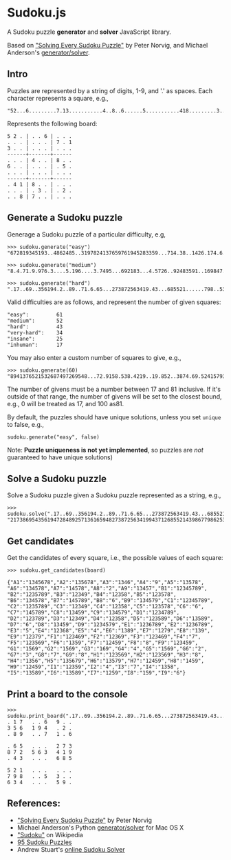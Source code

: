 Sudoku.js
==========

A Sudoku puzzle **generator** and **solver** JavaScript library.

Based on ["Solving Every Sudoku Puzzle"][1] by Peter Norvig, and 
Michael Anderson's [generator/solver][2].


Intro
-----

Puzzles are represented by a string of digits, 1-9, and '.' as spaces. Each
character represents a square, e.g., 

    "52...6.........7.13...........4..8..6......5...........418.........3..2...87....."
    
Represents the following board:

    5 2 . | . . 6 | . . .   
    . . . | . . . | 7 . 1   
    3 . . | . . . | . . .   
    ------+-------+------
    . . . | 4 . . | 8 . .   
    6 . . | . . . | . 5 .   
    . . . | . . . | . . .   
    ------+-------+------
    . 4 1 | 8 . . | . . .   
    . . . | . 3 . | . 2 .   
    . . 8 | 7 . . | . . .


Generate a Sudoku puzzle
------------------------

Generage a Sudoku puzzle of a particular difficulty, e.g,

    >>> sudoku.generate("easy")
    "672819345193..4862485..3197824137659761945283359...714.38..1426.174.6.38.463...71"
    
    >>> sudoku.generate("medium")
    "8.4.71.9.976.3....5.196....3.7495...692183...4.5726..92483591..169847...753612984"
    
    >>> sudoku.generate("hard")
    ".17..69..356194.2..89..71.6.65...273872563419.43...685521......798..53..634...59."


Valid difficulties are as follows, and represent the number of given squares:

    "easy":         61
    "medium":       52
    "hard":         43
    "very-hard":    34
    "insane":       25
    "inhuman":      17
    
    
You may also enter a custom number of squares to give, e.g.,

    >>> sudoku.generate(60)
    "8941376521532687497269548...72.9158.538.4219..19.852..3874.69.52415793689658.34.."


The number of givens must be a number between 17 and 81 inclusive. If it's 
outside of that range, the number of givens will be set to the closest bound, 
e.g., 0 will be treated as 17, and 100 as81.


By default, the puzzles should have unique solutions, unless you set `unique` to
false, e.g., 

    sudoku.generate("easy", false)


Note: **Puzzle uniqueness is not yet implemented**, so puzzles are *not* 
guaranteed to have unique solutions)


Solve a Sudoku puzzle
---------------------

Solve a Sudoku puzzle given a Sudoku puzzle represented as a string, e.g.,

    >>> sudoku.solve(".17..69..356194.2..89..71.6.65...273872563419.43...685521......798..53..634...59.");
    "217386954356194728489257136165948273872563419943712685521439867798625341634871592"


Get candidates
--------------

Get the candidates of every square, i.e., the possible values of each square:

    >>> sudoku.get_candidates(board)
    
    {"A1":"1345678","A2":"135678","A3":"1346","A4":"9","A5":"13578",
    "A6":"134578","A7":"14578","A8":"2","A9":"13457","B1":"12345789",
    "B2":"1235789","B3":"12349","B4":"12358","B5":"123578",
    "B6":"134578","B7":"145789","B8":"6","B9":"134579","C1":"12345789",
    "C2":"1235789","C3":"12349","C4":"12358","C5":"123578","C6":"6",
    "C7":"145789","C8":"13459","C9":"134579","D1":"1234789",
    "D2":"123789","D3":"12349","D4":"12358","D5":"123589","D6":"13589",
    "D7":"6","D8":"13459","D9":"1234579","E1":"1236789","E2":"1236789",
    "E3":"5","E4":"12368","E5":"4","E6":"1389","E7":"1279","E8":"139",
    "E9":"12379","F1":"123469","F2":"12369","F3":"123469","F4":"7",
    "F5":"123569","F6":"1359","F7":"12459","F8":"8","F9":"123459",
    "G1":"1569","G2":"1569","G3":"169","G4":"4","G5":"1569","G6":"2",
    "G7":"3","G8":"7","G9":"8","H1":"123569","H2":"123569","H3":"8",
    "H4":"1356","H5":"135679","H6":"13579","H7":"12459","H8":"1459",
    "H9":"12459","I1":"12359","I2":"4","I3":"7","I4":"1358",
    "I5":"13589","I6":"13589","I7":"1259","I8":"159","I9":"6"}


Print a board to the console
----------------------------

    >>> sudoku.print_board(".17..69..356194.2..89..71.6.65...273872563419.43...685521......798..53..634...59.");
    . 1 7   . . 6   9 . .   
    3 5 6   1 9 4   . 2 .   
    . 8 9   . . 7   1 . 6   
    
    . 6 5   . . .   2 7 3   
    8 7 2   5 6 3   4 1 9   
    . 4 3   . . .   6 8 5   
    
    5 2 1   . . .   . . .   
    7 9 8   . . 5   3 . .   
    6 3 4   . . .   5 9 .  
    

References:
-----------

- ["Solving Every Sudoku Puzzle"][1] by Peter Norvig
- Michael Anderson's Python [generator/solver][2] for Mac OS X
- ["Sudoku"][3] on Wikipedia
- [95 Sudoku Puzzles][4]
- Andrew Stuart's [online Sudoku Solver][5]


[1]: http://norvig.com/sudoku.html
[2]: https://github.com/andermic/cousins/tree/master/sudoku
[3]: http://en.wikipedia.org/wiki/Sudoku
[4]: http://magictour.free.fr/top95
[5]: http://www.sudokuwiki.org/sudoku.htm
